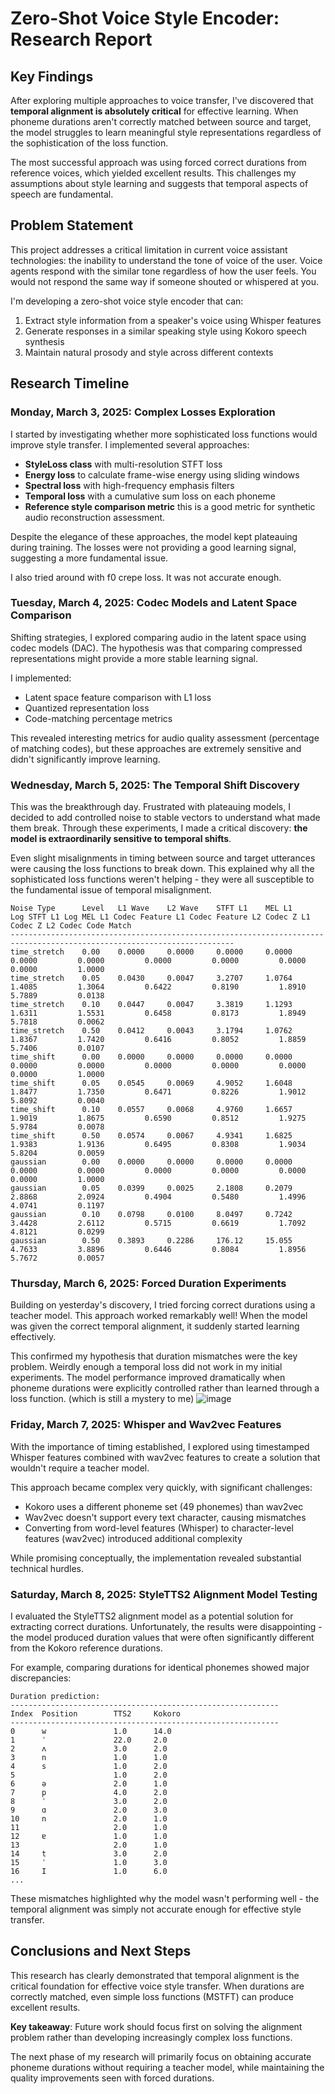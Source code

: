 # Zero-Shot Voice Style Encoder: Research Report

## Key Findings

After exploring multiple approaches to voice transfer, I've discovered that **temporal alignment is absolutely critical** for effective learning. When phoneme durations aren't correctly matched between source and target, the model struggles to learn meaningful style representations regardless of the sophistication of the loss function.

The most successful approach was using forced correct durations from reference voices, which yielded excellent results. This challenges my assumptions about style learning and suggests that temporal aspects of speech are fundamental.

## Problem Statement

This project addresses a critical limitation in current voice assistant technologies: the inability to understand the tone of voice of the user. Voice agents respond with the similar tone regardless of how the user feels. You would not respond the same way if someone shouted or whispered at you. 

I'm developing a zero-shot voice style encoder that can:
1. Extract style information from a speaker's voice using Whisper features
2. Generate responses in a similar speaking style using Kokoro speech synthesis 
3. Maintain natural prosody and style across different contexts

## Research Timeline

### Monday, March 3, 2025: Complex Losses Exploration

I started by investigating whether more sophisticated loss functions would improve style transfer. I implemented several approaches:

- **StyleLoss class** with multi-resolution STFT loss
- **Energy loss** to calculate frame-wise energy using sliding windows
- **Spectral loss** with high-frequency emphasis filters
- **Temporal loss** with a cumulative sum loss on each phoneme
- **Reference style comparison metric** this is a good metric for synthetic audio reconstruction assessment.

Despite the elegance of these approaches, the model kept plateauing during training. The losses were not providing a good learning signal, suggesting a more fundamental issue.

I also tried around with f0 crepe loss. It was not accurate enough.

### Tuesday, March 4, 2025: Codec Models and Latent Space Comparison

Shifting strategies, I explored comparing audio in the latent space using codec models (DAC). The hypothesis was that comparing compressed representations might provide a more stable learning signal.

I implemented:
- Latent space feature comparison with L1 loss
- Quantized representation loss
- Code-matching percentage metrics

This revealed interesting metrics for audio quality assessment (percentage of matching codes), but these approaches are extremely sensitive and didn't significantly improve learning.

### Wednesday, March 5, 2025: The Temporal Shift Discovery

This was the breakthrough day. Frustrated with plateauing models, I decided to add controlled noise to stable vectors to understand what made them break. Through these experiments, I made a critical discovery: **the model is extraordinarily sensitive to temporal shifts**.

Even slight misalignments in timing between source and target utterances were causing the loss functions to break down. This explained why all the sophisticated loss functions weren't helping - they were all susceptible to the fundamental issue of temporal misalignment.
```
Noise Type      Level   L1 Wave    L2 Wave    STFT L1    MEL L1     Log STFT L1 Log MEL L1 Codec Feature L1 Codec Feature L2 Codec Z L1 Codec Z L2 Codec Code Match
------------------------------------------------------------------------------------------------------------------------
time_stretch    0.00    0.0000     0.0000     0.0000     0.0000    0.0000         0.0000         0.0000         0.0000         0.0000         0.0000         1.0000         
time_stretch    0.05    0.0430     0.0047     3.2707     1.0764    1.4085         1.3064         0.6422         0.8190         1.8910         5.7889         0.0138         
time_stretch    0.10    0.0447     0.0047     3.3819     1.1293    1.6311         1.5531         0.6458         0.8173         1.8949         5.7818         0.0062         
time_stretch    0.50    0.0412     0.0043     3.1794     1.0762    1.8367         1.7420         0.6416         0.8052         1.8859         5.7406         0.0107         
time_shift      0.00    0.0000     0.0000     0.0000     0.0000    0.0000         0.0000         0.0000         0.0000         0.0000         0.0000         1.0000         
time_shift      0.05    0.0545     0.0069     4.9052     1.6048    1.8477         1.7350         0.6471         0.8226         1.9012         5.8092         0.0040         
time_shift      0.10    0.0557     0.0068     4.9760     1.6657    1.9019         1.8675         0.6590         0.8512         1.9275         5.9784         0.0078         
time_shift      0.50    0.0574     0.0067     4.9341     1.6825    1.9383         1.9136         0.6495         0.8308         1.9034         5.8204         0.0059         
gaussian        0.00    0.0000     0.0000     0.0000     0.0000    0.0000         0.0000         0.0000         0.0000         0.0000         0.0000         1.0000         
gaussian        0.05    0.0399     0.0025     2.1808     0.2079    2.8868         2.0924         0.4904         0.5480         1.4996         4.0741         0.1197         
gaussian        0.10    0.0798     0.0100     8.0497     0.7242    3.4428         2.6112         0.5715         0.6619         1.7092         4.8121         0.0299         
gaussian        0.50    0.3893     0.2286     176.12     15.055    4.7633         3.8896         0.6446         0.8084         1.8956         5.7672         0.0057  
```
### Thursday, March 6, 2025: Forced Duration Experiments

Building on yesterday's discovery, I tried forcing correct durations using a teacher model. This approach worked remarkably well! When the model was given the correct temporal alignment, it suddenly started learning effectively.

This confirmed my hypothesis that duration mismatches were the key problem. Weirdly enough a temporal loss did not work in my initial experiments. The model performance improved dramatically when phoneme durations were explicitly controlled rather than learned through a loss function. (which is still a mystery to me)
![image](https://github.com/user-attachments/assets/14922359-67fc-4ec8-bca3-456ae3496deb)

### Friday, March 7, 2025: Whisper and Wav2vec Features

With the importance of timing established, I explored using timestamped Whisper features combined with wav2vec features to create a solution that wouldn't require a teacher model.

This approach became complex very quickly, with significant challenges:
- Kokoro uses a different phoneme set (49 phonemes) than wav2vec
- Wav2vec doesn't support every text character, causing mismatches
- Converting from word-level features (Whisper) to character-level features (wav2vec) introduced additional complexity

While promising conceptually, the implementation revealed substantial technical hurdles.

### Saturday, March 8, 2025: StyleTTS2 Alignment Model Testing

I evaluated the StyleTTS2 alignment model as a potential solution for extracting correct durations. Unfortunately, the results were disappointing - the model produced duration values that were often significantly different from the Kokoro reference durations.

For example, comparing durations for identical phonemes showed major discrepancies:

```
Duration prediction:
------------------------------------------------------------
Index  Position        TTS2     Kokoro
------------------------------------------------------------
0      w               1.0      14.0    
1      ˈ               22.0     2.0     
2      ʌ               3.0      2.0     
3      n               1.0      1.0     
4      s               1.0      2.0     
5                      1.0      2.0     
6      ə               2.0      1.0     
7      p               4.0      2.0     
8      ˈ               3.0      2.0     
9      ɑ               2.0      3.0     
10     n               2.0      1.0     
11                     2.0      1.0     
12     ɐ               1.0      1.0     
13                     2.0      1.0     
14     t               3.0      2.0     
15     ˈ               1.0      3.0     
16     I               1.0      6.0        
...
```

These mismatches highlighted why the model wasn't performing well - the temporal alignment was simply not accurate enough for effective style transfer.

## Conclusions and Next Steps

This research has clearly demonstrated that temporal alignment is the critical foundation for effective voice style transfer. When durations are correctly matched, even simple loss functions (MSTFT) can produce excellent results.

**Key takeaway**: Future work should focus first on solving the alignment problem rather than developing increasingly complex loss functions.

The next phase of my research will primarily focus on obtaining accurate phoneme durations without requiring a teacher model, while maintaining the quality improvements seen with forced durations.

